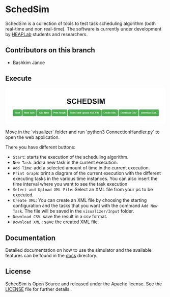 # SchedSim
SchedSim is a collection of tools to test task scheduling algorithm (both real-time and non real-time).
The software is currently under development by [HEAPLab](https://heaplab.deib.polimi.it) students and researchers.

## Contributors on this branch
- Bashkim Jance

## Execute
<p align="center">
  <img src="./docs/schedsim_base.PNG" />
</p>
Move in the `visualizer` folder and run `python3 ConnectionHandler.py` to open the web application.

There you have different buttons:
- `Start`: starts the execution of the scheduling algorithm.
- `New Task`: add a new task in the current execution.
- `Add Time`: add a selected amount of time in the current execution.
- `Print Graph`: print a diagram of the current execution with the different executing tasks in the various time instances. You can also insert the time interval where you want to see the task execution 
- `Select and Upload XML File`: Select an XML file from your pc to be executed.
- `Create XML`: You can create an XML file by choosing the starting configuration and the tasks that you want with the command `Add New Task`. The file will be saved in the `visualizer/Input` folder.
- `Download CSV`: save the result in a csv format.
- `Download XML` : save the created XML file.

## Documentation
Detailed documentation on how to use the simulator and the available features can be found in the [docs](./docs/Schedsim_documentation.pdf) directory.

## License
SchedSim is Open Source and released under the Apache license. See the [LICENSE](./LICENSE) file for further details.
